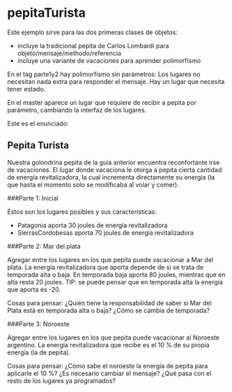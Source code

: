 # pepitaTurista

Este ejemplo sirve para las dos primeras clases de objetos:
- incluye la tradicional pepita de Carlos Lombardi para objeto/mensaje/methodo/referencia
-  incluye una variante de vacaciones para aprender polimorfismo

En el tag parte1y2 hay polimorfismo sin parámetros: Los lugares no necesitan nada extra 
para responder el mensaje. Hay un lugar que necesita tener estado.

En el master aparece un lugar que requiere de recibir a pepita por parámetro,
cambiando la interfaz de los lugares.

Este es el enunciado:

## Pepita Turista
Nuestra golondrina pepita de la guía anterior encuentra reconfortante irse de vacaciones.
El lugar donde vacaciona le otorga a pepita cierta cantidad de energía revitalizadora, la
cual incrementa directamente su energía (la que hasta el momento solo se modificaba al
volar y comer).

###Parte 1: Inicial

Éstos son los lugares posibles y sus características:
- Patagonia aporta 30 joules de energía revitalizadora
- SierrasCordobesas aporta 70 joules de energía revitalizadora

###Parte 2: Mar del plata

Agregar entre los lugares en los que pepita puede vacacionar a Mar del plata. La energía
revitalizadora que aporta depende de si se trata de temporada alta o baja. En temporada
baja aporta 80 joules, mientras que en alta resta 20 joules. TIP: se puede pensar que en
temporada alta la energía que aporta es -20.

Cosas para pensar: ¿Quién tiene la responsabilidad de saber si Mar del Plata está en
temporada alta o baja? ¿Cómo se cambia de temporada?

###Parte 3: Noroeste

Agregar entre los lugares en los que pepita puede vacacionar al Noroeste argentino. La
energia revitalizadora que recibe es el 10 % de su propia energía (la de pepita). 

Cosas para pensar: ¿Cómo sabe el noroeste la energía de pepita para aplicarle el 10 %? ¿Es
necesario cambiar el mensaje? ¿Qué pasa con el resto de los lugares ya programados?
